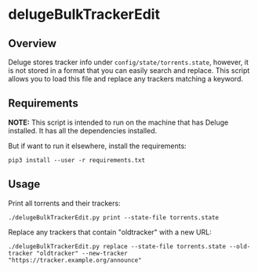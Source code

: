 # delugeBulkTrackerEdit

## Overview
Deluge stores tracker info under `config/state/torrents.state`, however, it is not stored in a format that you can easily search and replace. This script allows you to load this file and replace any trackers matching a keyword.

## Requirements

**NOTE:** This script is intended to run on the machine that has Deluge installed. It has all the dependencies installed.

But if want to run it elsewhere, install the requirements:
```
pip3 install --user -r requirements.txt
```

## Usage

Print all torrents and their trackers:
```
./delugeBulkTrackerEdit.py print --state-file torrents.state
```

Replace any trackers that contain "oldtracker" with a new URL:
```
./delugeBulkTrackerEdit.py replace --state-file torrents.state --old-tracker "oldtracker" --new-tracker "https://tracker.example.org/announce"
```